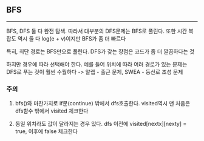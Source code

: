 ## BFS
---

BFS, DFS 둘 다 완전 탐색. 따라서 대부분의 DFS문제는 BFS로 풀린다. 또한 시간 복잡도 역시 둘 다 log(e + v)이지만 BFS가 좀 더 빠르다

특히, 최단 경로는 BFS만으로 풀린다. DFS가 갖는 장점은 코드가 좀 더 깔끔하다는 것

하지만 경우에 따라 선택해야 한다. 예를 들어 위치에 따라 여러 경로가 있는 문제는 DFS로 푸는 것이 훨씬 수월하다 -> 알랩 - 출근 문제, SWEA - 등산로 조성 문제

### 주의

1. bfs()와 마찬가지로 if문(continue) 밖에서 dfs호출한다. visited역시 맨 처음은 dfs함수 밖에서 visited 체크한다

2. 동일 위치라도 값이 달라지는 경우 있다. dfs 이전에 visited[nextx][nexty] = true, 이후에 false 체크한다
